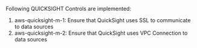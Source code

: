 Following QUICKSIGHT Controls are implemented:

1. aws-quicksight-m-1: Ensure that QuickSight uses SSL to communicate to data sources
2. aws-quicksight-m-2: Ensure that QuickSight uses VPC Connection to data sources 